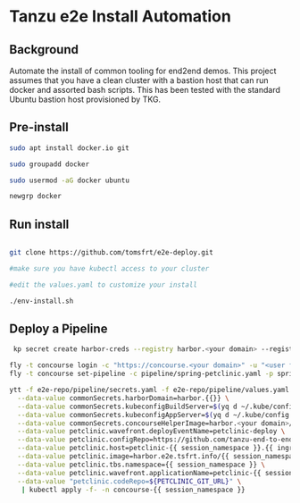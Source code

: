 # Tanzu e2e Install Automation

## Background
Automate the install of common tooling for end2end demos.  This project assumes that you have a clean cluster with a bastion host that can
run docker and assorted bash scripts.  This has been tested with the standard Ubuntu bastion host provisioned by TKG.


## Pre-install
```bash
sudo apt install docker.io git

sudo groupadd docker

sudo usermod -aG docker ubuntu

newgrp docker 
```

## Run install

```bash

git clone https://github.com/tomsfrt/e2e-deploy.git

#make sure you have kubectl access to your cluster

#edit the values.yaml to customize your install

./env-install.sh

```

## Deploy a Pipeline


```bash
 kp secret create harbor-creds --registry harbor.<your domain> --registry-user admin -n petclinic

```

```bash
fly -t concourse login -c "https://concourse.<your domain>" -u "<user from values" -p "<password from values>" 
fly -t concourse set-pipeline -c pipeline/spring-petclinic.yaml -p spring-petclinic 

```



```bash
ytt -f e2e-repo/pipeline/secrets.yaml -f e2e-repo/pipeline/values.yaml \
  --data-value commonSecrets.harborDomain=harbor.{{}} \
  --data-value commonSecrets.kubeconfigBuildServer=$(yq d ~/.kube/config 'clusters[0].cluster.certificate-authority' | yq w - 'clusters[0].cluster.certificate-authority-data' "$(cat /var/run/secrets/kubernetes.io/serviceaccount/ca.crt | base64 -w 0)" | yq r - -j) \
  --data-value commonSecrets.kubeconfigAppServer=$(yq d ~/.kube/config 'clusters[0].cluster.certificate-authority' | yq w - 'clusters[0].cluster.certificate-authority-data' "$(cat /var/run/secrets/kubernetes.io/serviceaccount/ca.crt | base64 -w 0)" | yq r - -j) \
  --data-value commonSecrets.concourseHelperImage=harbor.<your domain>/concourse/concourse-helper \
  --data-value petclinic.wavefront.deployEventName=petclinic-deploy \
  --data-value petclinic.configRepo=https://github.com/tanzu-end-to-end/spring-petclinic-config \
  --data-value petclinic.host=petclinic-{{ session_namespace }}.{{ ingress_domain }} \
  --data-value petclinic.image=harbor.e2e.tsfrt.info/{{ session_namespace }}/spring-petclinic \
  --data-value petclinic.tbs.namespace={{ session_namespace }} \
  --data-value petclinic.wavefront.applicationName=petclinic-{{ session_namespace }} \
  --data-value "petclinic.codeRepo=${PETCLINIC_GIT_URL}" \
   | kubectl apply -f- -n concourse-{{ session_namespace }}

```

